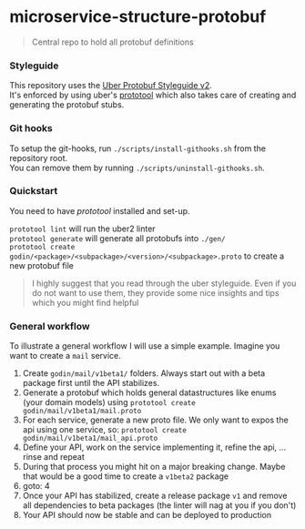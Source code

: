 # microservice-structure-protobuf
 > Central repo to hold all protobuf definitions 
 
### Styleguide

This repository uses the [Uber Protobuf Styleguide v2](https://github.com/uber/prototool/blob/dev/style/README.md).  
It's enforced by using uber's [prototool](https://github.com/uber/prototool) which also takes care of creating
and generating the protobuf stubs.

### Git hooks
To setup the git-hooks, run `./scripts/install-githooks.sh` from the repository root.  
You can remove them by running `./scripts/uninstall-githooks.sh`.

### Quickstart
You need to have *prototool* installed and set-up.

`prototool lint` will run the uber2 linter  
`prototool generate` will generate all protobufs into `./gen/`  
`prototool create godin/<package>/<subpackage>/<version>/<subpackage>.proto` to create a new protobuf file  

> I highly suggest that you read through the uber styleguide. Even if you do not want to use them, they
provide some nice insights and tips which you might find helpful


### General workflow
To illustrate a general workflow I will use a simple example.
Imagine you want to create a `mail` service. 


1) Create `godin/mail/v1beta1/` folders. Always start out with a beta package first until the API stabilizes.
2) Generate a protobuf which holds general datastructures like enums (your domain models) using `prototool create godin/mail/v1beta1/mail.proto`
3) For each service, generate a new proto file. We only want to expos the api using one service, so: `prototool create godin/mail/v1beta1/mail_api.proto`
4) Define your API, work on the service implementing it, refine the api, ... rinse and repeat
5) During that process you might hit on a major breaking change. Maybe that would be a good time to create a `v1beta2` package
6) goto: 4
7) Once your API has stabilized, create a release package `v1` and remove all dependencies to beta packages (the linter will nag at you if you don't)
8) Your API should now be stable and can  be deployed to production

